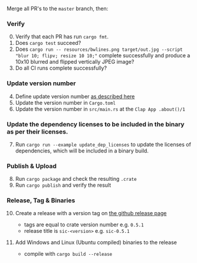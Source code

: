 Merge all PR's to the `master` branch, then:

### Verify

0. Verify that each PR has run `cargo fmt`.
1. Does `cargo test` succeed?
2. Does `cargo run -- resources/bwlines.png target/out.jpg --script "blur 10; flipv; resize 10 10;"` complete
    successfully and produce a 10x10 blurred and flipped vertically JPEG image?
3. Do all CI runs complete successfully?


### Update version number

4. Define update version number [as described here](https://doc.rust-lang.org/cargo/reference/publishing.html#publishing-a-new-version-of-an-existing-crate)
5. Update the version number in `Cargo.toml`
6. Update the version number in `src/main.rs` at the `Clap App .about()/1`

### Update the dependency licenses to be included in the binary as per their licenses.

7. Run `cargo run --example update_dep_licenses` to update the licenses of dependencies, which will be included in
    a binary build.

### Publish & Upload

8. Run `cargo package` and check the resulting `.crate`
9. Run `cargo publish` and verify the result


### Release, Tag & Binaries

10. Create a release with a version tag on [the github release page](https://github.com/foresterre/sic/releases)
    - tags are equal to crate version number e.g. `0.5.1`
    - release title is `sic-<version>` e.g. `sic-0.5.1`


11. Add Windows and Linux (Ubuntu compiled) binaries to the release
    - compile with `cargo build --release`

